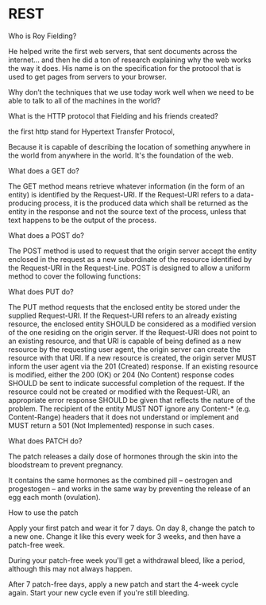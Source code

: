 
# REST

Who is Roy Fielding?

 He helped write the first web servers, that sent documents across the internet… and then he did a ton of research explaining why the web works the way it does. His name is on the specification for the protocol that is used to get pages from servers to your browser.


Why don’t the techniques that we use today work well when we need to be able to talk to all of the machines in the world?




What is the HTTP protocol that Fielding and his friends created?



the first http stand for Hypertext Transfer Protocol, 

Because it is capable of describing the location of something anywhere in the world from anywhere in the world. It's the foundation of the web. 





What does a GET do?

The GET method means retrieve whatever information (in the form of an entity) is identified by the Request-URI. If the Request-URI refers to a data-producing process, it is the produced data which shall be returned as the entity in the response and not the source text of the process, unless that text happens to be the output of the process.

What does a POST do?

The POST method is used to request that the origin server accept the entity enclosed in the request as a new subordinate of the resource identified by the Request-URI in the Request-Line. POST is designed to allow a uniform method to cover the following functions:

What does PUT do?

The PUT method requests that the enclosed entity be stored under the supplied Request-URI. If the Request-URI refers to an already existing resource, the enclosed entity SHOULD be considered as a modified version of the one residing on the origin server. If the Request-URI does not point to an existing resource, and that URI is capable of being defined as a new resource by the requesting user agent, the origin server can create the resource with that URI. If a new resource is created, the origin server MUST inform the user agent via the 201 (Created) response. If an existing resource is modified, either the 200 (OK) or 204 (No Content) response codes SHOULD be sent to indicate successful completion of the request. If the resource could not be created or modified with the Request-URI, an appropriate error response SHOULD be given that reflects the nature of the problem. The recipient of the entity MUST NOT ignore any Content-* (e.g. Content-Range) headers that it does not understand or implement and MUST return a 501 (Not Implemented) response in such cases.



What does PATCH do?

The patch releases a daily dose of hormones through the skin into the bloodstream to prevent pregnancy.

It contains the same hormones as the combined pill – oestrogen and progestogen – and works in the same way by preventing the release of an egg each month (ovulation).


How to use the patch

Apply your first patch and wear it for 7 days. On day 8, change the patch to a new one. Change it like this every week for 3 weeks, and then have a patch-free week.

During your patch-free week you'll get a withdrawal bleed, like a period, although this may not always happen.

After 7 patch-free days, apply a new patch and start the 4-week cycle again. Start your new cycle even if you're still bleeding.